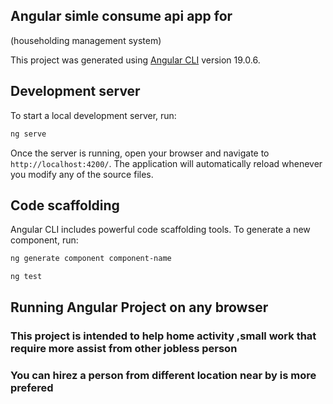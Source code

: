 ## Angular simle consume api app for 
(householding management system)

This project was generated using [Angular CLI](https://github.com/angular/angular-cli) version 19.0.6.

## Development server

To start a local development server, run:

```bash
ng serve
```

Once the server is running, open your browser and navigate to `http://localhost:4200/`. The application will automatically reload whenever you modify any of the source files.

## Code scaffolding

Angular CLI includes powerful code scaffolding tools. To generate a new component, run:

```bash
ng generate component component-name
```
```bash
ng test
```

## Running Angular Project on any browser 
### This project is intended to help home activity ,small work that require more assist from other jobless person
### You can hirez a person from different location near by is more prefered 
